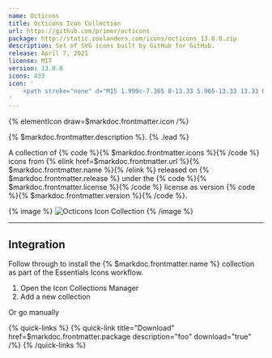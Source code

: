 ```yaml
---
name: Octicons
title: Octicons Icon Collection
url: https://github.com/primer/octicons
package: http://static.zoolanders.com/icons/octicons_13.0.0.zip
description: Set of SVG icons built by GitHub for GitHub.
release: April 7, 2021
license: MIT
version: 13.0.0
icons: 433
icon: '
    <path stroke="none" d="M15 1.999c-7.365 0-13.33 5.965-13.33 13.33 0 5.898 3.815 10.88 9.114 12.647.668.116.917-.284.917-.633 0-.317-.017-1.368-.017-2.483-3.349.615-4.215-.817-4.482-1.567-.15-.384-.8-1.566-1.366-1.883-.467-.25-1.133-.867-.016-.883 1.049-.017 1.8.967 2.049 1.367 1.2 2.017 3.116 1.449 3.883 1.1.115-.867.466-1.45.849-1.783-2.966-.333-6.065-1.483-6.065-6.582 0-1.449.517-2.65 1.366-3.583-.133-.333-.6-1.698.133-3.532 0 0 1.117-.35 3.666 1.366 1.066-.299 2.2-.45 3.332-.45 1.133 0 2.266.151 3.333.45 2.548-1.733 3.665-1.365 3.665-1.365.734 1.833.267 3.2.134 3.531.849.934 1.366 2.117 1.366 3.583 0 5.116-3.115 6.249-6.082 6.582.484.416.9 1.216.9 2.466 0 1.782-.017 3.215-.017 3.666 0 .35.25.766.916.633A13.38 13.38 0 0028.33 15.33c0-7.365-5.965-13.33-13.33-13.33z"/>
'
---
```


{% elementIcon draw=$markdoc.frontmatter.icon /%}

{% $markdoc.frontmatter.description %}. {% .lead %}

A collection of {% code %}{% $markdoc.frontmatter.icons %}{% /code %} icons from {% elink href=$markdoc.frontmatter.url %}{% $markdoc.frontmatter.name %}{% /elink %} released on {% $markdoc.frontmatter.release %} under the {% code %}{% $markdoc.frontmatter.license %}{% /code %} license as version {% code %}{% $markdoc.frontmatter.version %}{% /code %}.

{% image %}
![Octicons Icon Collection](/assets/ytp/icons/collection-octicons.webp)
{% /image %}

---

## Integration

Follow through to install the {% $markdoc.frontmatter.name %} collection as part of the Essentials Icons workflow.


1. Open the Icon Collections Manager
1. Add a new collection

Or go manually

{% quick-links %}
    {% quick-link title="Download" href=$markdoc.frontmatter.package description="foo" download="true" /%}
{% /quick-links %}
